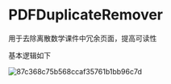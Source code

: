 # PDFDuplicateRemover
用于去除离散数学课件中冗余页面，提高可读性

基本逻辑如下

![87c368c75b568ccaf35761b1bb96c7d](https://github.com/user-attachments/assets/ca391bb9-a2c0-42dc-ad9a-07e2c105f132)

